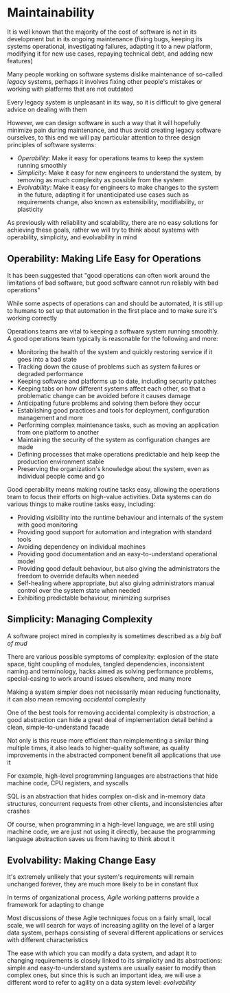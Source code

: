 # Maintainability
It is well known that the majority of the cost of software is not in its development but in its ongoing maintenance (fixing bugs, keeping its systems operational, investigating failures, adapting it to a new platform, modifying it for new use cases, repaying technical debt, and adding new features)

Many people working on software systems dislike maintenance of so-called *legacy* systems, perhaps it involves fixing other people's mistakes or working with platforms that are not outdated

Every legacy system is unpleasant in its way, so it is difficult to give general advice on dealing with them

However, we can design software in such a way that it will hopefully minimize pain during maintenance, and thus avoid creating legacy software ourselves, to this end we will pay particular attention to three design principles of software systems:
- *Operability*: Make it easy for operations teams to keep the system running smoothly
- *Simplicity*: Make it easy for new engineers to understand the system, by removing as much complexity as possible from the system
- *Evolvability*: Make it easy for engineers to make changes to the system in the future, adapting it for unanticipated use cases such as requirements change, also known as extensibility, modifiability, or plasticity

As previously with reliability and scalability, there are no easy solutions for achieving these goals, rather we will try to think about systems with operability, simplicity, and evolvability in mind

## Operability: Making Life Easy for Operations
It has been suggested that "good operations can often work around the limitations of bad software, but good software cannot run reliably with bad operations"

While some aspects of operations can and should be automated, it is still up to humans to set up that automation in the first place and to make sure it's working correctly

Operations teams are vital to keeping a software system running smoothly. A good operations team typically is reasonable for the following and more:
- Monitoring the health of the system and quickly restoring service if it goes into a bad state
- Tracking down the cause of problems such as system failures or degraded performance
- Keeping software and platforms up to date, including security patches
- Keeping tabs on how different systems affect each other, so that a problematic change can be avoided before it causes damage
- Anticipating future problems and solving them before they occur
- Establishing good practices and tools for deployment, configuration management and more
- Performing complex maintenance tasks, such as moving an application from one platform to another
- Maintaining the security of the system as configuration changes are made
- Defining processes that make operations predictable and help keep the production environment stable
- Preserving the organization's knowledge about the system, even as individual people come and go

Good operability means making routine tasks easy, allowing the operations team to focus their efforts on high-value activities. Data systems can do various things to make routine tasks easy, including:
- Providing visibility into the runtime behaviour and internals of the system with good monitoring
- Providing good support for automation and integration with standard tools
- Avoiding dependency on individual machines
- Providing good documentation and an easy-to-understand operational model
- Providing good default behaviour, but also giving the administrators the freedom to override defaults when needed
- Self-healing where appropriate, but also giving administrators manual control over the system state when needed
- Exhibiting predictable behaviour, minimizing surprises

## Simplicity: Managing Complexity
A software project mired in complexity is sometimes described as a *big ball of mud*

There are various possible symptoms of complexity: explosion of the state space, tight coupling of modules, tangled dependencies, inconsistent naming and terminology, hacks aimed as solving performance problems, special-casing to work around issues elsewhere, and many more

Making a system simpler does not necessarily mean reducing functionality, it can also mean removing *accidental* complexity

One of the best tools for removing accidental complexity is *abstraction*, a good abstraction can hide a great deal of implementation detail behind a clean, simple-to-understand facade

Not only is this reuse more efficient than reimplementing a similar thing multiple times, it also leads to higher-quality software, as quality improvements in the abstracted component benefit all applications that use it

For example, high-level programming languages are abstractions that hide machine code, CPU registers, and syscalls

SQL is an abstraction that hides complex on-disk and in-memory data structures, concurrent requests from other clients, and inconsistencies after crashes

Of course, when programming in a high-level language, we are still using machine code, we are just not using it directly, because the programming language abstraction saves us from having to think about it

## Evolvability: Making Change Easy
It's extremely unlikely that your system's requirements will remain unchanged forever, they are much more likely to be in constant flux

In terms of organizational process, *Agile* working patterns provide a framework for adapting to change

Most discussions of these Agile techniques focus on a fairly small, local scale, we will search for ways of increasing agility on the level of a larger data system, perhaps consisting of several different applications or services with different characteristics

The ease with which you can modify a data system, and adapt it to changing requirements is closely linked to its simplicity and its abstractions: simple and easy-to-understand systems are usually easier to modify than complex ones, but since this is such an important idea, we will use a different word to refer to agility on a data system level: *evolvability*